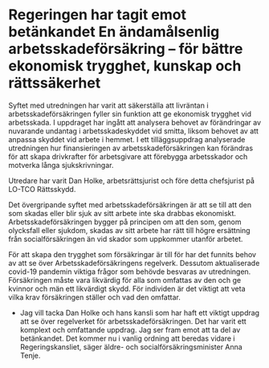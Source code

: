# Regeringen har tagit emot betänkandet En ändamålsenlig arbetsskadeförsäkring – för bättre ekonomisk trygghet, kunskap och rättssäkerhet

Syftet med utredningen har varit att säkerställa att livräntan i arbetsskadeförsäkringen fyller sin funktion att ge ekonomisk trygghet vid arbetsskada. I uppdraget har ingått att analysera behovet av förändringar av nuvarande undantag i arbetsskadeskyddet vid smitta, liksom behovet av att anpassa skyddet vid arbete i hemmet. I ett tilläggsuppdrag analyserade utredningen hur finansieringen av arbetsskadeförsäkringen kan förändras för att skapa drivkrafter för arbetsgivare att förebygga arbetsskador och motverka långa sjukskrivningar.

Utredare har varit Dan Holke, arbetsrättsjurist och före detta chefsjurist på LO-TCO Rättsskydd.

Det övergripande syftet med arbetsskadeförsäkringen är att se till att den som skadas eller blir sjuk av sitt arbete inte ska drabbas ekonomiskt. Arbetsskadeförsäkringen bygger på principen om att den som, genom olycksfall eller sjukdom, skadas av sitt arbete har rätt till högre ersättning från socialförsäkringen än vid skador som uppkommer utanför arbetet.

För att skapa den trygghet som försäkringar är till för har det funnits behov av att se över Arbetsskadeförsäkringens regelverk. Dessutom aktualiserade covid-19 pandemin viktiga frågor som behövde besvaras av utredningen. Försäkringen måste vara likvärdig för alla som omfattas av den och ge kvinnor och män ett likvärdigt skydd. För individen är det viktigt att veta vilka krav försäkringen ställer och vad den omfattar.

- Jag vill tacka Dan Holke och hans kansli som har haft ett viktigt uppdrag att se över regelverket för arbetsskadeförsäkringen. Det har varit ett komplext och omfattande uppdrag. Jag ser fram emot att ta del av betänkandet. Det kommer nu i vanlig ordning att beredas vidare i Regeringskansliet, säger äldre- och socialförsäkringsminister Anna Tenje.
